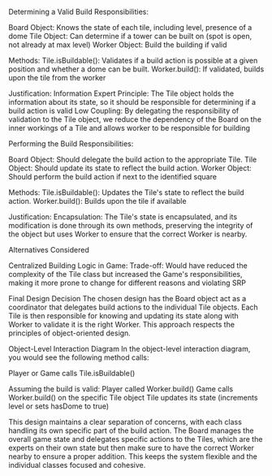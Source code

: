 Determining a Valid Build
Responsibilities:

Board Object: Knows the state of each tile, including level, presence of a dome
Tile Object: Can determine if a tower can be built on (spot is open, not already at max level)
Worker Object: Build the building if valid

Methods:
Tile.isBuildable(): Validates if a build action is possible at a given position and whether a dome can be built.
Worker.build(): If validated, builds upon the tile from the worker

Justification:
Information Expert Principle: The Tile object holds the information about its state, so it should be responsible for determining if a build action is valid
Low Coupling: By delegating the responsibility of validation to the Tile object, we reduce the dependency of the Board on the inner workings of a Tile and allows worker to be responsible for building

Performing the Build
Responsibilities:

Board Object: Should delegate the build action to the appropriate Tile.
Tile Object: Should update its state to reflect the build action.
Worker Object: Should perform the build action if next to the identified square

Methods:
Tile.isBuildable(): Updates the Tile's state to reflect the build action.
Worker.build(): Builds upon the tile if available

Justification:
Encapsulation: The Tile's state is encapsulated, and its modification is done through its own methods, preserving the integrity of the object but uses Worker to ensure that the correct Worker is nearby.

Alternatives Considered

Centralized Building Logic in Game:
Trade-off: Would have reduced the complexity of the Tile class but increased the Game's responsibilities, making it more prone to change for different reasons and violating SRP

Final Design Decision
The chosen design has the Board object act as a coordinator that delegates build actions to the individual Tile objects. Each Tile is then responsible for knowing and updating its state along with Worker to validate it is the right Worker. This approach respects the principles of object-oriented design.

Object-Level Interaction Diagram
In the object-level interaction diagram, you would see the following method calls:

Player or Game calls Tile.isBuildable()

Assuming the build is valid:
Player called Worker.build()
Game calls Worker.build() on the specific Tile object
Tile updates its state (increments level or sets hasDome to true)

This design maintains a clear separation of concerns, with each class handling its own specific part of the build action. The Board manages the overall game state and delegates specific actions to the Tiles, which are the experts on their own state but then make sure to have the correct Worker nearby to ensure a proper addition. This keeps the system flexible and the individual classes focused and cohesive.